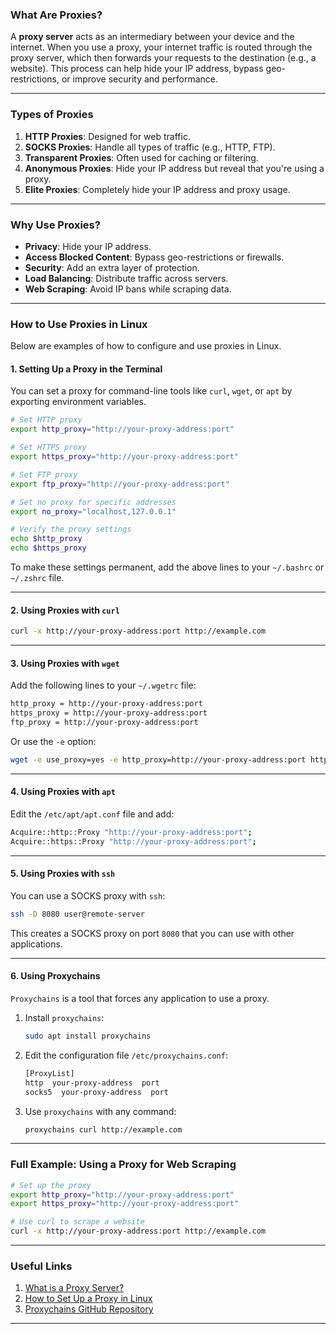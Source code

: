 ### What Are Proxies?

A **proxy server** acts as an intermediary between your device and the internet. When you use a proxy, your internet traffic is routed through the proxy server, which then forwards your requests to the destination (e.g., a website). This process can help hide your IP address, bypass geo-restrictions, or improve security and performance.

---

### Types of Proxies

1. **HTTP Proxies**: Designed for web traffic.
2. **SOCKS Proxies**: Handle all types of traffic (e.g., HTTP, FTP).
3. **Transparent Proxies**: Often used for caching or filtering.
4. **Anonymous Proxies**: Hide your IP address but reveal that you're using a proxy.
5. **Elite Proxies**: Completely hide your IP address and proxy usage.

---

### Why Use Proxies?

- **Privacy**: Hide your IP address.
- **Access Blocked Content**: Bypass geo-restrictions or firewalls.
- **Security**: Add an extra layer of protection.
- **Load Balancing**: Distribute traffic across servers.
- **Web Scraping**: Avoid IP bans while scraping data.

---

### How to Use Proxies in Linux

Below are examples of how to configure and use proxies in Linux.

#### 1. **Setting Up a Proxy in the Terminal**

You can set a proxy for command-line tools like `curl`, `wget`, or `apt` by exporting environment variables.

```bash
# Set HTTP proxy
export http_proxy="http://your-proxy-address:port"

# Set HTTPS proxy
export https_proxy="http://your-proxy-address:port"

# Set FTP proxy
export ftp_proxy="http://your-proxy-address:port"

# Set no proxy for specific addresses
export no_proxy="localhost,127.0.0.1"

# Verify the proxy settings
echo $http_proxy
echo $https_proxy
```

To make these settings permanent, add the above lines to your `~/.bashrc` or `~/.zshrc` file.

---

#### 2. **Using Proxies with `curl`**

```bash
curl -x http://your-proxy-address:port http://example.com
```

---

#### 3. **Using Proxies with `wget`**

Add the following lines to your `~/.wgetrc` file:

```bash
http_proxy = http://your-proxy-address:port
https_proxy = http://your-proxy-address:port
ftp_proxy = http://your-proxy-address:port
```

Or use the `-e` option:

```bash
wget -e use_proxy=yes -e http_proxy=http://your-proxy-address:port http://example.com
```

---

#### 4. **Using Proxies with `apt`**

Edit the `/etc/apt/apt.conf` file and add:

```bash
Acquire::http::Proxy "http://your-proxy-address:port";
Acquire::https::Proxy "http://your-proxy-address:port";
```

---

#### 5. **Using Proxies with `ssh`**

You can use a SOCKS proxy with `ssh`:

```bash
ssh -D 8080 user@remote-server
```

This creates a SOCKS proxy on port `8080` that you can use with other applications.

---

#### 6. **Using Proxychains**

`Proxychains` is a tool that forces any application to use a proxy.

1. Install `proxychains`:

   ```bash
   sudo apt install proxychains
   ```

2. Edit the configuration file `/etc/proxychains.conf`:

   ```bash
   [ProxyList]
   http  your-proxy-address  port
   socks5  your-proxy-address  port
   ```

3. Use `proxychains` with any command:

   ```bash
   proxychains curl http://example.com
   ```

---

### Full Example: Using a Proxy for Web Scraping

```bash
# Set up the proxy
export http_proxy="http://your-proxy-address:port"
export https_proxy="http://your-proxy-address:port"

# Use curl to scrape a website
curl -x http://your-proxy-address:port http://example.com
```

---

### Useful Links

1. [What is a Proxy Server?](https://www.cloudflare.com/learning/cdn/glossary/reverse-proxy/)
2. [How to Set Up a Proxy in Linux](https://www.tecmint.com/setup-proxy-on-ubuntu/)
3. [Proxychains GitHub Repository](https://github.com/haad/proxychains)

---
